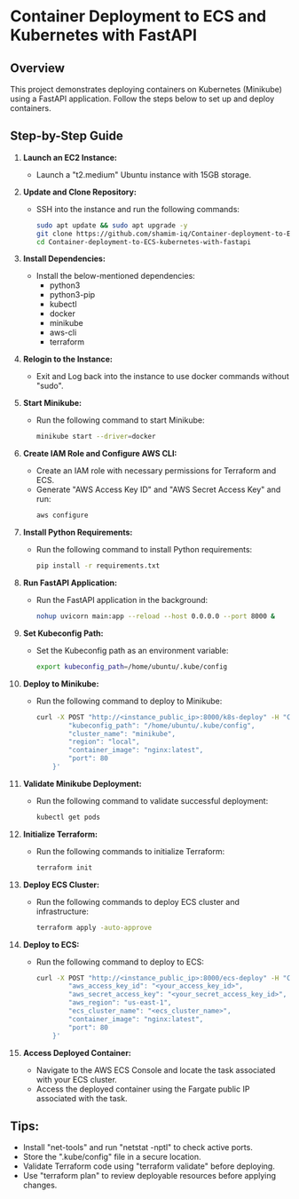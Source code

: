 # Container Deployment to ECS and Kubernetes with FastAPI

## Overview

This project demonstrates deploying containers on Kubernetes (Minikube) using a FastAPI application. Follow the steps below to set up and deploy containers.

## Step-by-Step Guide

1. **Launch an EC2 Instance:**
    - Launch a "t2.medium" Ubuntu instance with 15GB storage.

2. **Update and Clone Repository:**
    - SSH into the instance and run the following commands:
      ```bash
      sudo apt update && sudo apt upgrade -y
      git clone https://github.com/shamim-iq/Container-deployment-to-ECS-kubernetes-with-fastapi.git
      cd Container-deployment-to-ECS-kubernetes-with-fastapi
      ```

3. **Install Dependencies:**
    - Install the below-mentioned dependencies:
        - python3
        - python3-pip
        - kubectl
        - docker
        - minikube
        - aws-cli
        - terraform

4. **Relogin to the Instance:**
    - Exit and Log back into the instance to use docker commands without "sudo".

5. **Start Minikube:**
    - Run the following command to start Minikube:
      ```bash
      minikube start --driver=docker
      ```

6. **Create IAM Role and Configure AWS CLI:**
    - Create an IAM role with necessary permissions for Terraform and ECS.
    - Generate "AWS Access Key ID" and "AWS Secret Access Key" and run:
      ```bash
      aws configure
      ```

7. **Install Python Requirements:**
    - Run the following command to install Python requirements:
      ```bash
      pip install -r requirements.txt
      ```

8. **Run FastAPI Application:**
    - Run the FastAPI application in the background:
      ```bash
      nohup uvicorn main:app --reload --host 0.0.0.0 --port 8000 &
      ```

9. **Set Kubeconfig Path:**
    - Set the Kubeconfig path as an environment variable:
      ```bash
      export kubeconfig_path=/home/ubuntu/.kube/config
      ```

10. **Deploy to Minikube:**
    - Run the following command to deploy to Minikube:
      ```bash
      curl -X POST "http://<instance_public_ip>:8000/k8s-deploy" -H "Content-Type: application/json" -d '{
              "kubeconfig_path": "/home/ubuntu/.kube/config",
              "cluster_name": "minikube",
              "region": "local",
              "container_image": "nginx:latest",
              "port": 80
          }'
      ```

11. **Validate Minikube Deployment:**
    - Run the following command to validate successful deployment:
      ```bash
      kubectl get pods
      ```

12. **Initialize Terraform:**
    - Run the following commands to initialize Terraform:
      ```bash
      terraform init
      ```

13. **Deploy ECS Cluster:**
    - Run the following commands to deploy ECS cluster and infrastructure:
      ```bash
      terraform apply -auto-approve
      ```

14. **Deploy to ECS:**
    - Run the following command to deploy to ECS:
      ```bash
      curl -X POST "http://<instance_public_ip>:8000/ecs-deploy" -H "Content-Type: application/json" -d '{
              "aws_access_key_id": "<your_access_key_id>",
              "aws_secret_access_key": "<your_secret_access_key_id>",
              "aws_region": "us-east-1",
              "ecs_cluster_name": "<ecs_cluster_name>",
              "container_image": "nginx:latest",
              "port": 80
          }'
      ```

15. **Access Deployed Container:**
    - Navigate to the AWS ECS Console and locate the task associated with your ECS cluster.
    - Access the deployed container using the Fargate public IP associated with the task.

## Tips:

- Install "net-tools" and run "netstat -nptl" to check active ports.
- Store the ".kube/config" file in a secure location.
- Validate Terraform code using "terraform validate" before deploying.
- Use "terraform plan" to review deployable resources before applying changes.
